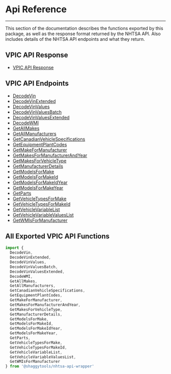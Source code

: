 # Api Reference

---

This section of the documentation describes the functions exported by this package, as well as the
response format returned by the NHTSA API. Also includes details of the NHTSA API endpoints and
what they return.

## VPIC API Response

- [VPIC API Response](../api/vpic-api-response.md)

## VPIC API Endpoints

- [DecodeVin](../api/decode-vin.md)
- [DecodeVinExtended](../api/decode-vin-extended.md)
- [DecodeVinValues](../api/decode-vin-values.md)
- [DecodeVinValuesBatch](../api/decode-vin-values-batch.md)
- [DecodeVinValuesExtended](../api/decode-vin-values-extended.md)
- [DecodeWMI](../api/decode-wmi.md)
- [GetAllMakes](../api/get-all-makes.md)
- [GetAllManufacturers](../api/get-all-manufacturers.md)
- [GetCanadianVehicleSpecifications](../api/get-canadian-vehicle-specifications.md)
- [GetEquipmentPlantCodes](../api/get-equipment-plant-codes.md)
- [GetMakeForManufacturer](../api/get-make-for-manufacturer.md)
- [GetMakesForManufacturerAndYear](../api/get-makes-for-manufacturer-and-year.md)
- [GetMakesForVehicleType](../api/get-makes-for-vehicle-type.md)
- [GetManufacturerDetails](../api/get-manufacturer-details.md)
- [GetModelsForMake](../api/get-models-for-make.md)
- [GetModelsForMakeId](../api/get-models-for-make-id.md)
- [GetModelsForMakeIdYear](../api/get-models-for-make-id-year.md)
- [GetModelsForMakeYear](../api/get-models-for-make-year.md)
- [GetParts](../api/get-parts.md)
- [GetVehicleTypesForMake](../api/get-vehicle-types-for-make.md)
- [GetVehicleTypesForMakeId](../api/get-vehicle-types-for-make-id.md)
- [GetVehicleVariableList](../api/get-vehicle-variable-list.md)
- [GetVehicleVariableValuesList](../api/get-vehicle-variable-values-list.md)
- [GetWMIsForManufacturer](../api/get-wmis-for-manufacturer.md)

## All Exported VPIC API Functions

```javascript
import {
  DecodeVin,
  DecodeVinExtended,
  DecodeVinValues,
  DecodeVinValuesBatch,
  DecodeVinValuesExtended,
  DecodeWMI,
  GetAllMakes,
  GetAllManufacturers,
  GetCanadianVehicleSpecifications,
  GetEquipmentPlantCodes,
  GetMakeForManufacturer,
  GetMakesForManufacturerAndYear,
  GetMakesForVehicleType,
  GetManufacturerDetails,
  GetModelsForMake,
  GetModelsForMakeId,
  GetModelsForMakeIdYear,
  GetModelsForMakeYear,
  GetParts,
  GetVehicleTypesForMake,
  GetVehicleTypesForMakeId,
  GetVehicleVariableList,
  GetVehicleVariableValuesList,
  GetWMIsForManufacturer
} from '@shaggytools/nhtsa-api-wrapper'
```
